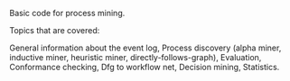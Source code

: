 Basic code for process mining.

Topics that are covered:

General information about the event log,
Process discovery (alpha miner, inductive miner, heuristic miner, directly-follows-graph),
Evaluation,
Conformance checking,
Dfg to workflow net,
Decision mining,
Statistics.
